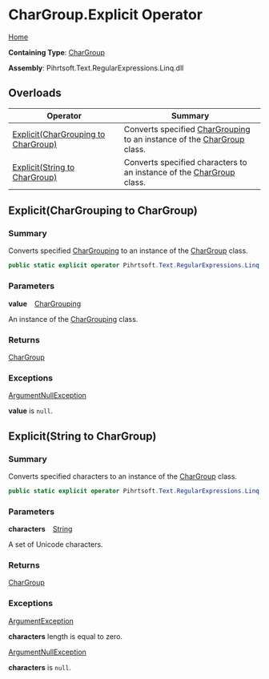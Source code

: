 # CharGroup\.Explicit Operator

[Home](../../../../../../README.md)

**Containing Type**: [CharGroup](../README.md)

**Assembly**: Pihrtsoft\.Text\.RegularExpressions\.Linq\.dll

## Overloads

| Operator | Summary |
| -------- | ------- |
| [Explicit(CharGrouping to CharGroup)](#Pihrtsoft_Text_RegularExpressions_Linq_CharGroup_op_Explicit_Pihrtsoft_Text_RegularExpressions_Linq_CharGrouping__Pihrtsoft_Text_RegularExpressions_Linq_CharGroup) | Converts specified [CharGrouping](../../CharGrouping/README.md) to an instance of the [CharGroup](../README.md) class\. |
| [Explicit(String to CharGroup)](#Pihrtsoft_Text_RegularExpressions_Linq_CharGroup_op_Explicit_System_String__Pihrtsoft_Text_RegularExpressions_Linq_CharGroup) | Converts specified characters to an instance of the [CharGroup](../README.md) class\. |

## Explicit\(CharGrouping to CharGroup\) <a name="Pihrtsoft_Text_RegularExpressions_Linq_CharGroup_op_Explicit_Pihrtsoft_Text_RegularExpressions_Linq_CharGrouping__Pihrtsoft_Text_RegularExpressions_Linq_CharGroup"></a>

### Summary

Converts specified [CharGrouping](../../CharGrouping/README.md) to an instance of the [CharGroup](../README.md) class\.

```csharp
public static explicit operator Pihrtsoft.Text.RegularExpressions.Linq.CharGroup(Pihrtsoft.Text.RegularExpressions.Linq.CharGrouping value)
```

### Parameters

**value** &ensp; [CharGrouping](../../CharGrouping/README.md)

An instance of the [CharGrouping](../../CharGrouping/README.md) class\.

### Returns

[CharGroup](../README.md)

### Exceptions

[ArgumentNullException](https://docs.microsoft.com/en-us/dotnet/api/system.argumentnullexception)

**value** is `null`\.

## Explicit\(String to CharGroup\) <a name="Pihrtsoft_Text_RegularExpressions_Linq_CharGroup_op_Explicit_System_String__Pihrtsoft_Text_RegularExpressions_Linq_CharGroup"></a>

### Summary

Converts specified characters to an instance of the [CharGroup](../README.md) class\.

```csharp
public static explicit operator Pihrtsoft.Text.RegularExpressions.Linq.CharGroup(string characters)
```

### Parameters

**characters** &ensp; [String](https://docs.microsoft.com/en-us/dotnet/api/system.string)

A set of Unicode characters\.

### Returns

[CharGroup](../README.md)

### Exceptions

[ArgumentException](https://docs.microsoft.com/en-us/dotnet/api/system.argumentexception)

**characters** length is equal to zero\.

[ArgumentNullException](https://docs.microsoft.com/en-us/dotnet/api/system.argumentnullexception)

**characters** is `null`\.

